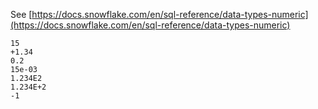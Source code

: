 See [https://docs.snowflake.com/en/sql-reference/data-types-numeric](https://docs.snowflake.com/en/sql-reference/data-types-numeric)
```
15
+1.34
0.2
15e-03
1.234E2
1.234E+2
-1
```
